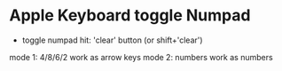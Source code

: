 # Apple Keyboard toggle Numpad

* toggle numpad hit: 'clear' button (or shift+'clear')

mode 1: 4/8/6/2 work as arrow keys
mode 2: numbers work as numbers


